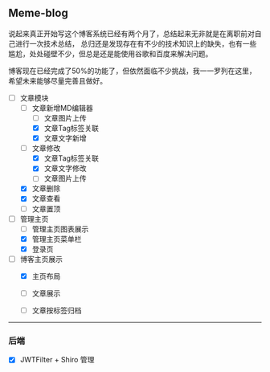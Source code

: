 ## Meme-blog
说起来真正开始写这个博客系统已经有两个月了，总结起来无非就是在离职前对自己进行一次技术总结，
总归还是发现存在有不少的技术知识上的缺失，也有一些尴尬，处处碰壁不少，但总是还是能使用谷歌和百度来解决问题。

博客现在已经完成了50%的功能了，但依然面临不少挑战，我一一罗列在这里，希望未来能够尽量完善且做好。

- [ ] 文章模块
    - [ ] 文章新增MD编辑器
        - [ ] 文章图片上传
        - [x] 文章Tag标签关联
        - [x] 文章文字新增
    - [ ] 文章修改
         - [x] 文章Tag标签关联
         - [x] 文章文字修改
         - [ ] 文章图片上传
    - [x] 文章删除
    - [x] 文章查看
	- [ ] 文章置顶

- [ ] 管理主页
    - [ ] 管理主页图表展示
    - [x] 管理主页菜单栏
    - [x] 登录页

- [ ] 博客主页展示
    - [x] 主页布局
    - [ ] 文章展示
    - [ ] 文章按标签归档
 

---
### 后端

- [x] JWTFilter + Shiro 管理
